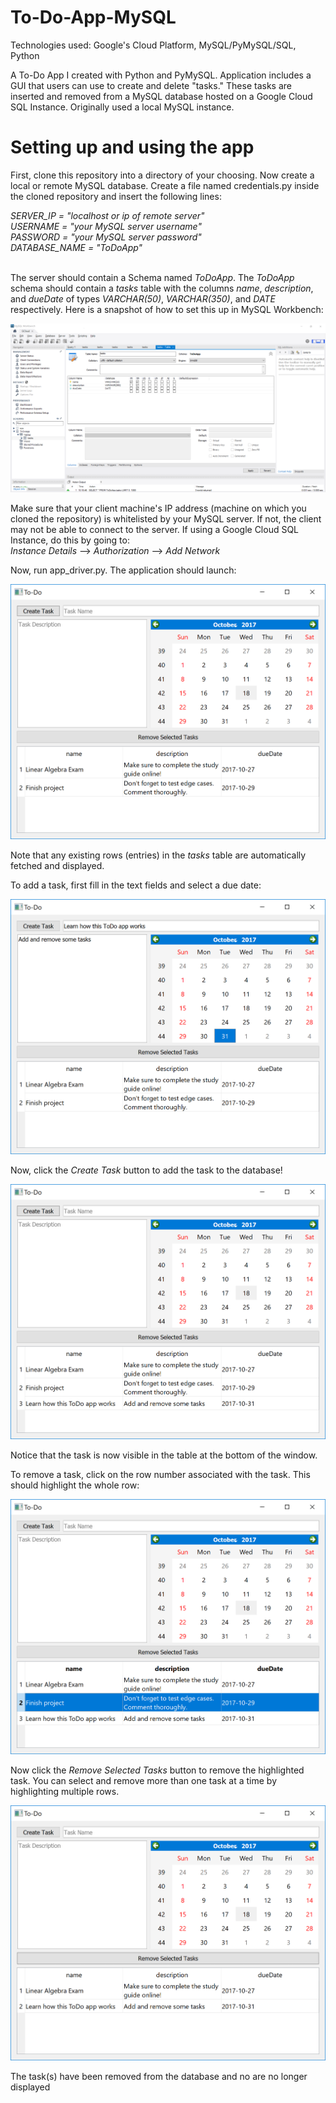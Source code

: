 # To-Do-App-MySQL
Technologies used: Google's Cloud Platform, MySQL/PyMySQL/SQL, Python 

A To-Do App I created with Python and PyMySQL. Application includes a GUI that users can use to create and delete "tasks." These tasks are inserted and removed from a MySQL database hosted on a Google Cloud SQL Instance. Originally used a local MySQL instance.

# Setting up and using the app
First, clone this repository into a directory of your choosing.
Now create a local or remote MySQL database. Create a file named credentials.py inside the cloned repository and insert the following lines:<br>

<i>
SERVER_IP = "localhost or ip of remote server"<br>
USERNAME = "your MySQL server username"<br>
PASSWORD = "your MySQL server password"<br>
DATABASE_NAME = "ToDoApp"<br>
</i><br>

The server should contain a Schema named <i>ToDoApp</i>. The <i>ToDoApp</i> schema should contain a <i>tasks</i> table with the columns <i>name</i>, <i>description</i>, and <i>dueDate</i> of types <i>VARCHAR(50)</i>, <i>VARCHAR(350)</i>, and <i>DATE</i> respectively. Here is a snapshot of how to set this up in MySQL Workbench:

![Alt text](images/workbench.PNG?raw=true "Setting up database via MySQL Workbench")

Make sure that your client machine's IP address (machine on which you cloned the repository) is whitelisted by your MySQL server. If not, the client may not be able to connect to the server. If using a Google Cloud SQL Instance, do this by going to:<br>
<i>Instance Details</i> --> <i>Authorization</i> --> <i>Add Network</i>

Now, run app_driver.py. The application should launch:

![Alt text](images/todo1.PNG?raw=true "Application immediately after launch")

Note that any existing rows (entries) in the <i>tasks</i> table are automatically fetched and displayed.<br>


To add a task, first fill in the text fields and select a due date:

![Alt text](images/todo2.PNG?raw=true "Filling in text fields and selecting a due date")

Now, click the <i>Create Task</i> button to add the task to the database!

![Alt text](images/todo3.PNG?raw=true "New task added")

Notice that the task is now visible in the table at the bottom of the window.<br>


To remove a task, click on the row number associated with the task. This should highlight the whole row:

![Alt text](images/todo4.PNG?raw=true "Task highlighted")

Now click the <i>Remove Selected Tasks</i> button to remove the highlighted task. You can select and remove more than one task at a time by highlighting multiple rows.

![Alt text](images/todo5.PNG?raw=true "Task removed")

The task(s) have been removed from the database and no are no longer displayed

